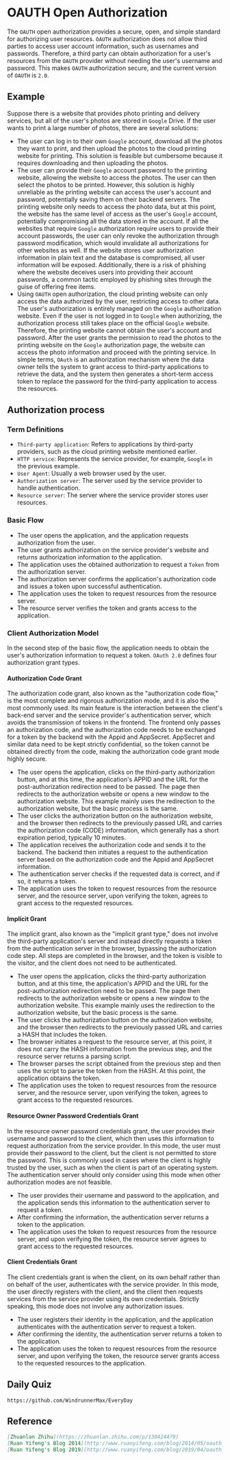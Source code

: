 # OAUTH Open Authorization

The `OAUTH` open authorization provides a secure, open, and simple standard for authorizing user resources. `OAUTH` authorization does not allow third parties to access user account information, such as usernames and passwords. Therefore, a third party can obtain authorization for a user's resources from the `OAUTH` provider without needing the user's username and password. This makes `OAUTH` authorization secure, and the current version of `OAUTH` is `2.0`.

## Example
Suppose there is a website that provides photo printing and delivery services, but all of the user's photos are stored in `Google` Drive. If the user wants to print a large number of photos, there are several solutions:
* The user can log in to their own `Google` account, download all the photos they want to print, and then upload the photos to the cloud printing website for printing. This solution is feasible but cumbersome because it requires downloading and then uploading the photos.
* The user can provide their `Google` account password to the printing website, allowing the website to access the photos. The user can then select the photos to be printed. However, this solution is highly unreliable as the printing website can access the user's account and password, potentially saving them on their backend servers. The printing website only needs to access the photo data, but at this point, the website has the same level of access as the user's `Google` account, potentially compromising all the data stored in the account. If all the websites that require `Google` authorization require users to provide their account passwords, the user can only revoke the authorization through password modification, which would invalidate all authorizations for other websites as well. If the website stores user authorization information in plain text and the database is compromised, all user information will be exposed. Additionally, there is a risk of phishing where the website deceives users into providing their account passwords, a common tactic employed by phishing sites through the guise of offering free items.
* Using `OAUTH` open authorization, the cloud printing website can only access the data authorized by the user, restricting access to other data. The user's authorization is entirely managed on the `Google` authorization website. Even if the user is not logged in to `Google` when authorizing, the authorization process still takes place on the official `Google` website. Therefore, the printing website cannot obtain the user's account and password. After the user grants the permission to read the photos to the printing website on the `Google` authorization page, the website can access the photo information and proceed with the printing service. In simple terms, `OAuth` is an authorization mechanism where the data owner tells the system to grant access to third-party applications to retrieve the data, and the system then generates a short-term access token to replace the password for the third-party application to access the resources.

## Authorization process

### Term Definitions
* `Third-party application`: Refers to applications by third-party providers, such as the cloud printing website mentioned earlier.
* `HTTP service`: Represents the service provider, for example, `Google` in the previous example.
* `User Agent`: Usually a web browser used by the user.
* `Authorization server`: The server used by the service provider to handle authentication.
* `Resource server`: The server where the service provider stores user resources.

### Basic Flow
* The user opens the application, and the application requests authorization from the user.
* The user grants authorization on the service provider's website and returns authorization information to the application.
* The application uses the obtained authorization to request a `Token` from the authorization server.
* The authorization server confirms the application's authorization code and issues a token upon successful authentication.
* The application uses the token to request resources from the resource server.
* The resource server verifies the token and grants access to the application.

### Client Authorization Model
In the second step of the basic flow, the application needs to obtain the user's authorization information to request a token. `OAuth 2.0` defines four authorization grant types.

#### Authorization Code Grant
The authorization code grant, also known as the "authorization code flow," is the most complete and rigorous authorization mode, and it is also the most commonly used. Its main feature is the interaction between the client's back-end server and the service provider's authentication server, which avoids the transmission of tokens in the frontend. The frontend only passes an authorization code, and the authorization code needs to be exchanged for a token by the backend with the Appid and AppSecret. AppSecret and similar data need to be kept strictly confidential, so the token cannot be obtained directly from the code, making the authorization code grant mode highly secure.

- The user opens the application, clicks on the third-party authorization button, and at this time, the application's APPID and the URL for the post-authorization redirection need to be passed. The page then redirects to the authorization website or opens a new window to the authorization website. This example mainly uses the redirection to the authorization website, but the basic process is the same.
- The user clicks the authorization button on the authorization website, and the browser then redirects to the previously passed URL and carries the authorization code (CODE) information, which generally has a short expiration period, typically 10 minutes.
- The application receives the authorization code and sends it to the backend. The backend then initiates a request to the authentication server based on the authorization code and the Appid and AppSecret information.
- The authentication server checks if the requested data is correct, and if so, it returns a token.
- The application uses the token to request resources from the resource server, and the resource server, upon verifying the token, agrees to grant access to the requested resources.

#### Implicit Grant
The implicit grant, also known as the "implicit grant type," does not involve the third-party application's server and instead directly requests a token from the authentication server in the browser, bypassing the authorization code step. All steps are completed in the browser, and the token is visible to the visitor, and the client does not need to be authenticated.

- The user opens the application, clicks the third-party authorization button, and at this time, the application's APPID and the URL for the post-authorization redirection need to be passed. The page then redirects to the authorization website or opens a new window to the authorization website. This example mainly uses the redirection to the authorization website, but the basic process is the same.
- The user clicks the authorization button on the authorization website, and the browser then redirects to the previously passed URL and carries a HASH that includes the token.
- The browser initiates a request to the resource server, at this point, it does not carry the HASH information from the previous step, and the resource server returns a parsing script.
- The browser parses the script obtained from the previous step and then uses the script to parse the token from the HASH. At this point, the application obtains the token.
- The application uses the token to request resources from the resource server, and the resource server, upon verifying the token, agrees to grant access to the requested resources.

#### Resource Owner Password Credentials Grant
In the resource owner password credentials grant, the user provides their username and password to the client, which then uses this information to request authorization from the service provider. In this mode, the user must provide their password to the client, but the client is not permitted to store the password. This is commonly used in cases where the client is highly trusted by the user, such as when the client is part of an operating system. The authentication server should only consider using this mode when other authorization modes are not feasible.

- The user provides their username and password to the application, and the application sends this information to the authentication server to request a token.
- After confirming the information, the authentication server returns a token to the application.
- The application uses the token to request resources from the resource server, and upon verifying the token, the resource server agrees to grant access to the requested resources.

#### Client Credentials Grant
The client credentials grant is when the client, on its own behalf rather than on behalf of the user, authenticates with the service provider. In this mode, the user directly registers with the client, and the client then requests services from the service provider using its own credentials. Strictly speaking, this mode does not involve any authorization issues.

- The user registers their identity in the application, and the application authenticates with the authentication server to request a token.
- After confirming the identity, the authentication server returns a token to the application.
- The application uses the token to request resources from the resource server, and upon verifying the token, the resource server grants access to the requested resources to the application.

## Daily Quiz

```
https://github.com/WindrunnerMax/EveryDay
```

## Reference

```markdown
[Zhuanlan Zhihu](https://zhuanlan.zhihu.com/p/138424479)
[Ruan Yifeng's Blog 2014](http://www.ruanyifeng.com/blog/2014/05/oauth_2_0.html)
[Ruan Yifeng's Blog 2019](http://www.ruanyifeng.com/blog/2019/04/oauth_design.html)
```